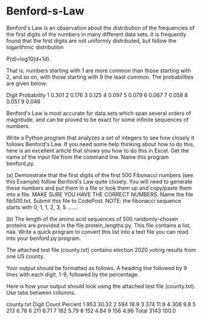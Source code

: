 # Benford-s-Law
Benford's Law is an observation about the distribution of the frequencies of the first digits of the numbers in many different data sets. It is frequently 
found that the first digits are not uniformly distributed, but follow the logarithmic distribution

P(d)=log10(d+1d).

That is, numbers starting with 1 are more common than those starting with 2, and so on, with those starting with 9 the least common. The probabilities are given below:


Digit	Probability
1	    0.301
2	    0.176
3	    0.125
4	    0.097
5	    0.079
6	    0.067
7	    0.058
8	    0.051
9	    0.046

Benford's Law is most accurate for data sets which span several orders of magnitude, and can be proved to be exact for some infinite sequences of numbers.

Write a Python program that analyzes a set of integers to see how closely it follows Benford's Law. If you need some help thinking about how to do this, here is an excellent article that shows you how to do this in Excel. Get the name of the input file from the command line. Name this program benford.py. 

(a) Demonstrate that the first digits of the first 500 Fibonacci numbers (see this Example) follow Benford's Law quite closely. 
You will need to generate these numbers and put them in a file or look them up and copy/paste them into a file. 
MAKE SURE YOU HAVE THE CORRECT NUMBERS. Name the file fib500.txt. Submit this file to CodePost. NOTE: the fibonacci sequence starts with 0, 1, 1, 2, 3, 5 .......

(b) The length of the amino acid sequences of 500 randomly-chosen proteins are provided in the file protein_lengths.py. 
This file contains a list, naa. Write a quick program to convert this list into a text file you can read into your benford.py program. 

The attached test file (county.txt) contains election 2020 voting results from one US county. 

Your output should be formatted as follows. A heading line followed by 9 lines with each digit, 1-9, followed by the percentage.

Here is how your output should look using the attached test file (county.txt). Use tabs between columns. 

county.txt
Digit   Count   Percent
1       953     30.32
2       594     18.9
3       374     11.9
4       308     9.8
5       213     6.78
6       211     6.71
7       182     5.79
8       152     4.84
9       156     4.96
Total   3143    100.0

